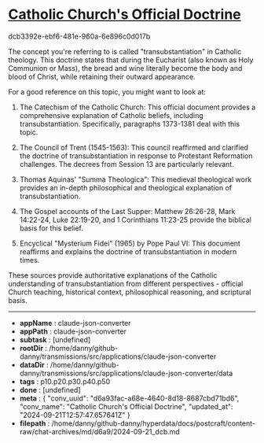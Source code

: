 # [Catholic Church's Official Doctrine](https://claude.ai/chat/d6a93fac-a68e-4640-8d18-8687cbd71bd6)

dcb3392e-ebf6-481e-960a-6e896c0d017b

 The concept you're referring to is called "transubstantiation" in Catholic theology. This doctrine states that during the Eucharist (also known as Holy Communion or Mass), the bread and wine literally become the body and blood of Christ, while retaining their outward appearance.

For a good reference on this topic, you might want to look at:

1. The Catechism of the Catholic Church: This official document provides a comprehensive explanation of Catholic beliefs, including transubstantiation. Specifically, paragraphs 1373-1381 deal with this topic.

2. The Council of Trent (1545-1563): This council reaffirmed and clarified the doctrine of transubstantiation in response to Protestant Reformation challenges. The decrees from Session 13 are particularly relevant.

3. Thomas Aquinas' "Summa Theologica": This medieval theological work provides an in-depth philosophical and theological explanation of transubstantiation.

4. The Gospel accounts of the Last Supper: Matthew 26:26-28, Mark 14:22-24, Luke 22:19-20, and 1 Corinthians 11:23-25 provide the biblical basis for this belief.

5. Encyclical "Mysterium Fidei" (1965) by Pope Paul VI: This document reaffirms and explains the doctrine of transubstantiation in modern times.

These sources provide authoritative explanations of the Catholic understanding of transubstantiation from different perspectives - official Church teaching, historical context, philosophical reasoning, and scriptural basis.

---

* **appName** : claude-json-converter
* **appPath** : claude-json-converter
* **subtask** : [undefined]
* **rootDir** : /home/danny/github-danny/transmissions/src/applications/claude-json-converter
* **dataDir** : /home/danny/github-danny/transmissions/src/applications/claude-json-converter/data
* **tags** : p10.p20.p30.p40.p50
* **done** : [undefined]
* **meta** : {
  "conv_uuid": "d6a93fac-a68e-4640-8d18-8687cbd71bd6",
  "conv_name": "Catholic Church's Official Doctrine",
  "updated_at": "2024-09-21T12:57:47.657641Z"
}
* **filepath** : /home/danny/github-danny/hyperdata/docs/postcraft/content-raw/chat-archives/md/d6a9/2024-09-21_dcb.md